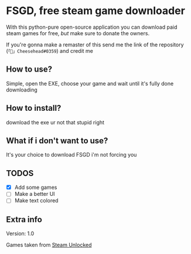 # FSGD, free steam game downloader
With this python-pure open-source application you can download paid steam games for free, *but* make sure to donate the owners.

If you're gonna make a remaster of this send me the link of the repository (`「🧀」Cheesehead#0359`) and credit me

## How to use?
Simple, open the EXE, choose your game and wait until it's fully done downloading

## How to install?
download the exe ur not that stupid right

## What if i don't want to use?
It's your choice to download FSGD i'm not forcing you

## TODOS
* [x] Add some games
* [ ] Make a better UI
* [ ] Make text colored

## Extra info
Version: 1.0

Games taken from [Steam Unlocked](https://steamunlocked.net)
